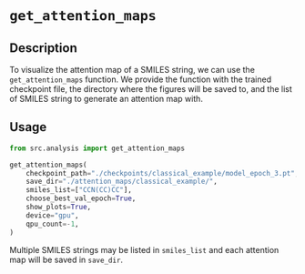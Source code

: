 # `get_attention_maps`

## **Description**
To visualize the attention map of a SMILES string, we can use the `get_attention_maps` function. We provide the function with the trained checkpoint file, the directory where the figures will be saved to, and the list of SMILES string to generate an attention map with.

## **Usage**
```python
from src.analysis import get_attention_maps

get_attention_maps(
    checkpoint_path="./checkpoints/classical_example/model_epoch_3.pt",
    save_dir="./attention_maps/classical_example/",
    smiles_list=["CCN(CC)CC"],
    choose_best_val_epoch=True,
    show_plots=True,
    device="gpu",
    qpu_count=-1,
)
```

Multiple SMILES strings may be listed in `smiles_list` and each attention map will be saved in `save_dir`.